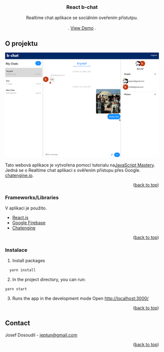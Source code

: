 
<div id="top"></div>


<!-- PROJECT LOGO -->
<br />
<div align="center">

  <h3 align="center">React b-chat</h3>

  <p align="center">
    Realtime chat aplikace se sociálním oveřením přístutpu.
    <br />
    <br />
    .
    <a href="https://b-chat.netlify.app/">View Demo</a>
    .
  </p>
</div>

<!-- ABOUT THE PROJECT -->
## O projektu

[![Product Name Screen Shot][product-screenshot]](https://b-chat.netlify.app/)

Tato webová aplikace je vytvořena pomocí tutorialu na[JavaScript Mastery](https://www.youtube.com/watch?v=Bv9Js3QLOLY&t=2284s&ab_channel=JavaScriptMastery).  Jedná se o Realtime chat aplikaci s ověřením přístupu přes Google.   [chatengine.io](https://chatengine.io).

<p align="right">(<a href="#top">back to top</a>)</p>



### Frameworks/Libraries

V aplikaci je použito.

* [React.js](https://reactjs.org/)
* [Google Firebase](https://firebase.google.com/)
* [Chatengine](https://chatengine.io)



<p align="right">(<a href="#top">back to top</a>)</p>


<!-- GETTING STARTED -->

### Instalace

1. Install packages
```sh
  yarn install 
  ```
2. In the project directory, you can run:
  ```sh
  yarn start 
  ```
3. Runs the app in the development mode Open [http://localhost:3000/](http://localhost:3000)


<p align="right">(<a href="#top">back to top</a>)</p>

<!-- CONTACT -->
## Contact

Josef Dosoudil  - jeptun@gmail.com

<p align="right">(<a href="#top">back to top</a>)</p>


<!-- MARKDOWN LINKS & IMAGES -->

[product-screenshot]: images/img.png
